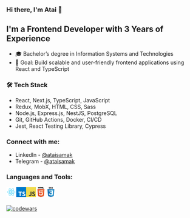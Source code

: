 ### Hi there, I'm Atai 👋 

## I'm a Frontend Developer with 3 Years of Experience

- 🎓 Bachelor’s degree in Information Systems and Technologies  
- 🥅 Goal: Build scalable and user-friendly frontend applications using React and TypeScript

### 🛠 Tech Stack  
- React, Next.js, TypeScript, JavaScript  
- Redux, MobX, HTML, CSS, Sass  
- Node.js, Express.js, NestJS, PostgreSQL  
- Git, GitHub Actions, Docker, CI/CD 
- Jest, React Testing Library, Cypress

### Connect with me:

- LinkedIn - [@ataisamak](https://www.linkedin.com/in/ataisamak/)
- Telegram - [@ataisamak](https://t.me/ataisamak)

### Languages and Tools:

[<img align="left" alt="React" width="26px" src="https://raw.githubusercontent.com/github/explore/80688e429a7d4ef2fca1e82350fe8e3517d3494d/topics/react/react.png" />][react]
[<img align="left" alt="CSS3" width="26px" src="https://raw.githubusercontent.com/github/explore/80688e429a7d4ef2fca1e82350fe8e3517d3494d/topics/typescript/typescript.png" />][ts]
[<img align="left" alt="JavaScript" width="26px" src="https://raw.githubusercontent.com/github/explore/80688e429a7d4ef2fca1e82350fe8e3517d3494d/topics/javascript/javascript.png" />][js]
[<img align="left" alt="HTML5" width="26px" src="https://raw.githubusercontent.com/github/explore/80688e429a7d4ef2fca1e82350fe8e3517d3494d/topics/html/html.png" />][html]
[<img align="left" alt="CSS3" width="26px" src="https://raw.githubusercontent.com/github/explore/80688e429a7d4ef2fca1e82350fe8e3517d3494d/topics/css/css.png" />][css]

[js]: https://developer.mozilla.org/en-US/docs/Web/JavaScript
[ts]: https://www.typescriptlang.org/
[react]: https://reactjs.org/
[html]: https://en.wikipedia.org/wiki/HTML#:~:text=The%20HyperText%20Markup%20Language%20or,(HyperText%20Markup%20Language)
[css]: https://en.wikipedia.org/wiki/CSS
<br />
<br />

[![codewars](https://www.codewars.com/users/AtaiSamak/badges/large)](https://www.codewars.com/users/AtaiSamak)
